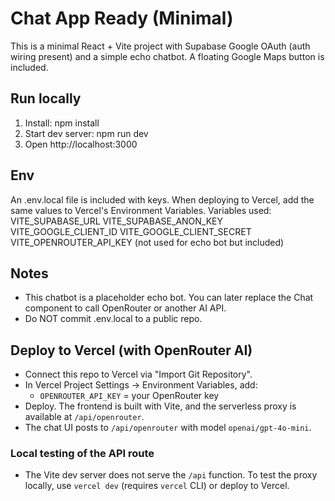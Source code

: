 # Chat App Ready (Minimal)

This is a minimal React + Vite project with Supabase Google OAuth (auth wiring present) and a simple echo chatbot.
A floating Google Maps button is included.

## Run locally
1. Install:
   npm install
2. Start dev server:
   npm run dev
3. Open http://localhost:3000

## Env
An .env.local file is included with keys. When deploying to Vercel, add the same values to Vercel's Environment Variables.
Variables used:
VITE_SUPABASE_URL
VITE_SUPABASE_ANON_KEY
VITE_GOOGLE_CLIENT_ID
VITE_GOOGLE_CLIENT_SECRET
VITE_OPENROUTER_API_KEY (not used for echo bot but included)

## Notes
- This chatbot is a placeholder echo bot. You can later replace the Chat component to call OpenRouter or another AI API.
- Do NOT commit .env.local to a public repo.

## Deploy to Vercel (with OpenRouter AI)

- Connect this repo to Vercel via "Import Git Repository".
- In Vercel Project Settings → Environment Variables, add:
  - `OPENROUTER_API_KEY` = your OpenRouter key
- Deploy. The frontend is built with Vite, and the serverless proxy is available at `/api/openrouter`.
- The chat UI posts to `/api/openrouter` with model `openai/gpt-4o-mini`.

### Local testing of the API route
- The Vite dev server does not serve the `/api` function. To test the proxy locally, use `vercel dev` (requires `vercel` CLI) or deploy to Vercel.
